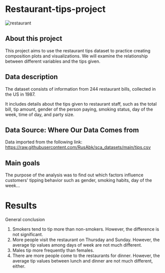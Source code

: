 # Restaurant-tips-project
![restaurant](https://github.com/user-attachments/assets/71ffdbf7-b37d-49dc-9328-ec52a8931754)

## About this project
This project aims to use the restaurant tips dataset to practice creating composition plots and visualizations. We will examine the relationship between different variables and the tips given.

## Data description
The dataset consists of information from 244 restaurant bills, collected in the US in 1987.

It includes details about the tips given to restaurant staff, such as the total bill, tip amount, gender of the person paying, smoking status, day of the week, time of day, and party size.

## Data Source: Where Our Data Comes from 
Data imported from the following link: https://raw.githubusercontent.com/RusAbk/sca_datasets/main/tips.csv

## Main goals
The purpose of the analysis was to find out which factors influence customers' tipping behavior such as gender, smoking habits, day of the week...

# Results
General conclusion 
1. Smokers tend to tip more than non-smokers. However, the difference is not significant.
2. More people visit the restaurant on Thursday and Sunday. However, the average tip values among days of week are not much different.
3. Males tip more frequently than females.
4. There are more people come to the restaurants for dinner. However, the average tip values between lunch and dinner are not much different, either.
